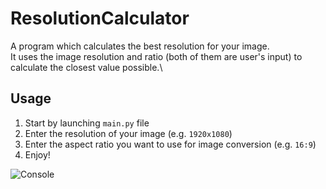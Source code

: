 # ResolutionCalculator
A program which calculates the best resolution for your image.\
It uses the image resolution and ratio (both of them are user's input) to calculate the closest value possible.\

## Usage
1. Start by launching `main.py` file
2. Enter the resolution of your image (e.g. `1920x1080`)
3. Enter the aspect ratio you want to use for image conversion (e.g. `16:9`)
4. Enjoy!

![Console](https://i.imgur.com/JPqLaS9.png)